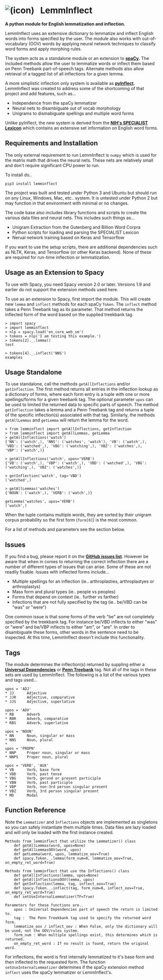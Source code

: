 # ![(icon)](https://github.com/bjascob/LemmInflect/blob/master/docs/images/icons8-citrus-80.png) &nbsp; LemmInflect

**A python module for English lemmatization and inflection.**

LemmInflect uses an extensive dictionary to lemmatize and inflect English words into forms specified by the user.  The module also works with out-of-vocabulary (OOV) words by applying neural network techniques to classify word forms and apply morphing rules.

The system acts as a standalone module or an extension to **[spaCy](https://spacy.io/).** The included methods allow the user to lemmatize words or inflect them based on Penn Treebank part-of-speech tags.  Alternate methods also allow retrieval of a tagged list of all inflections for a given lemma.

A more simplistic inflection only system is available as **[pyInflect](https://github.com/bjascob/pyInflect).**  LemmInflect was created to address some of the shortcoming of that project and add features, such as...

* Independence from the spaCy lemmatizer
* Neural nets to disambiguate out of vocab morphology
* Unigrams to dismabiguate spellings and multiple word forms

Unlike pyInflect, the new system is derived from the **[NIH's SPECIALIST Lexicon](https://lsg3.nlm.nih.gov/LexSysGroup/Projects/lexicon/current/web/index.html)** which contains an extensive set information on English word forms.



## Requirements and Installation
The only external requirement to run LemmInflect is `numpy` which is used for the matrix math that drives the neural nets.  These nets are relatively small and don't require significant CPU power to run.

To install do..

`pip3 install lemminflect`

The project was built and tested under Python 3 and Ubuntu but should run on any Linux, Windows, Mac, etc.. system.  It is untested under Python 2 but may function in that environment with minimal or no changes.

The code base also includes library functions and scripts to create the various data files and neural nets.  This includes such things as...
* Unigram Extraction from the Gutenberg and Billion Word Corpra
* Python scripts for loading and parsing the SPECIALIST Lexicon
* Nerual network training based on Keras and Tensorflow

If you want to use the setup scripts, there are additional dependencies such as NLTK, Keras, and Tensorflow (or other Keras backend).  None of these are required for run-time inflection or lemmatization.


## Usage as an Extension to Spacy
To use with Spacy, you need Spacy version 2.0 or later.  Versions 1.9 and earlier do not support the extension methods used here.

To use as an extension to Spacy, first import the module.  This will create new `lemma` and `inflect` methods for each spaCy `Token`.  The `inflect` method takes a Penn Treebank tag as its parameter.  That method returns the inflected form of the word based on the supplied treekbank tag.
```
> import spacy
> import lemminflect
> nlp = spacy.load('en_core_web_sm')
> tokens = nlp('I am testing this example.')
> tokens[2]._.lemma()
test

> tokens[4]._.inflect('NNS')
examples
```

## Usage Standalone
To use standalone, call the methods `getAllInflections` and/or  `getInflection`.  The first method returns all entries in the inflection lookup as a dictionary of forms, where each form entry is a tuple with one or more spellings/forms for a given treebank tag.  The optional parameter `upos` can be used to limited the returned data to specific parts of speech.  The method `getInflection` takes a lemma and a Penn Treebank tag and returns a tuple of the specific inflection(s) associated with that tag.  Similarly, the methods `getAllLemmas` and `getLemma` will return the lemma for the word.
```
> from lemminflect import getAllInflections, getInflection
> from lemminflect import getAllLemmas, getLemma
> getAllInflections('watch')
{'NN': ('watch',), 'NNS': ('watches', 'watch'), 'VB': ('watch',), 'VBD': ('watched',), 'VBG': ('watching',), 'VBZ': ('watches',),  'VBP': ('watch',)}

> getAllInflections('watch', upos='VERB')
{'VB': ('watch',), 'VBP': ('watch',), 'VBD': ('watched',), 'VBG': ('watching',), 'VBZ': ('watches',)}

> getInflection('watch', tag='VBD')
('watched',)

> getAllLemmas('watches')
{'NOUN': ('watch',), 'VERB': ('watch',)}

getLemma('watches', upos='VERB')
('watch',)
```
When the tuple contains multiple words, they are sorted by their unigram corpus probability so the first form (`form[0]`) is the most common.

For a list of methods and parameters see the section below.

## Issues
If you find a bug, please report it on the **[GitHub issues list](https://github.com/bjascob/LemmInflect/issues)**.  However be aware that when in comes to returning the correct inflection there are a number of different types of issues that can arise.  Some of these are not  readily fixable.  Issues with inflected forms include...
* Multiple spellings for an inflection (ie.. arthroplasties, arthroplastyes or arthroplastys)
* Mass form and plural types (ie.. people vs peoples)
* Forms that depend on context (ie.. further vs farther)
* Infections that are not fully specified by the tag (ie.. be/VBD can be "was" or "were")

One common issue is that some forms of the verb "be" are not completely specified by the treekbank tag.  For instance be/VBD inflects to either "was" or "were" and be/VBP inflects to either "am", or "are".  In order to disambiguate these forms, other words in the sentence need to be inspected.  At this time, LemmInflect doesn't include this functionality.


## Tags
The module determines the inflection(s) returned by suppling either a **[Universal Dependencies](https://universaldependencies.org/u/pos/)** or **[Penn Treebank](https://www.ling.upenn.edu/courses/Fall_2003/ling001/penn_treebank_pos.html)** tag.  Not all of the tags in these sets are used by LemmInflect.  The following is a list of the various types and tags used...

    upos = 'ADJ'
    * JJ      Adjective
    * JJR     Adjective, comparative
    * JJS     Adjective, superlative

    upos = 'ADV'
    * RB      Adverb
    * RBR     Adverb, comparative
    * RBS     Adverb, superlative

    upos = 'NOUN'
    * NN      Noun, singular or mass
    * NNS     Noun, plural
    *
    upos = 'PROPN'
    * NNP     Proper noun, singular or mass
    * NNPS    Proper noun, plural

    upos = 'VERB', 'AUX'
    * VB      Verb, base form
    * VBD     Verb, past tense
    * VBG     Verb, gerund or present participle
    * VBN     Verb, past participle
    * VBP     Verb, non-3rd person singular present
    * VBZ     Verb, 3rd person singular present
    * MD      Modal

## Function Reference
Note the `Lemmatizer` and `Inflections` objects are implemented as singletons so you can safely instantiate them multiple times.  Data files are lazy loaded and will only be loaded with the first instance created.
```
Methods from lemminflect that utilize the Lemmatizer() class
    def getAllLemmas(word, upos=None)
    def getAllLemmasOOV(word, upos)
    def getLemma(word, upos, lemmatize_oov=True)
    def spacy.Token._.lemma(form_num=0, lemmatize_oov=True, on_empty_ret_word=True)

Methods from lemminflect that use the Inflections() class
    def getAllInflections(lemma, upos=None)
    def getAllInflectionsOOV(lemma, upos)
    def getInflection(lemma, tag, inflect_oov=True)
    def spacy.Token._.inflect(tag, form_num=0, inflect_oov=True, on_empty_ret_word=True)
    def setUseInternalLemmatizer(TF=True)

Parameters for these functions are..
    upos : Universal Dependencies part of speech the return is limited to.
    tag :  The Penn Treekbank tag used to specify the returned word form.
    lemmatize_oov / inflect_oov : When False, only the dictionary will be used, not the OOV/rules system.
    form_num : When multiple spellings exist, this determines which is returned.
    on_empty_ret_word : If no result is found, return the original word.
```
For inflections, the word is first internally lemmatized to it's base form and then inflected to the requested form.  The function `setUseInternalLemmatizer` determines if the spaCy extension method `inflect` uses the spaCy lemmatizer or LemmInflect's.
